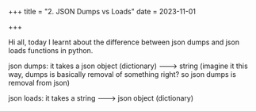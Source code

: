 +++
title = "2. JSON Dumps vs Loads"
date = 2023-11-01

+++

Hi all, today I learnt about the difference between json dumps and json loads functions in python.

json dumps: 
it takes a json object (dictionary) ---> string
(imagine it this way, dumps is basically removal of something right? so json dumps is removal from json)

json loads:
it takes a string ---> json object (dictionary)